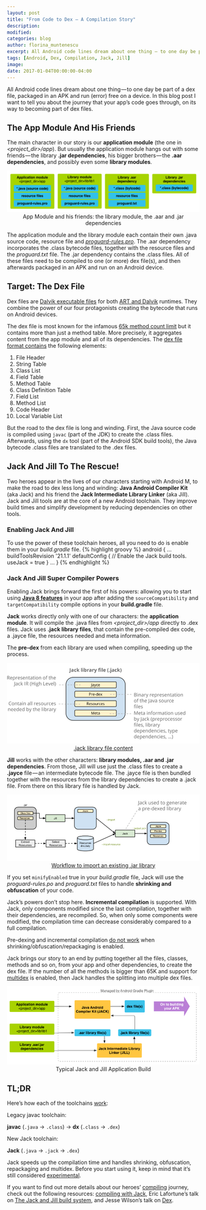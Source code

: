 ```yaml
---
layout: post
title: "From Code to Dex — A Compilation Story"
description:
modified:
categories: blog
author: florina_muntenescu
excerpt: All Android code lines dream about one thing — to one day be part of a dex file, packaged in an APK and run (error) free on a device. In this blog post I want to tell you about the journey that your app’s code goes through, on its way to becoming part of dex files.
tags: [Android, Dex, Compilation, Jack, Jill]
image:
date: 2017-01-04T00:00:00-04:00
---
```

All Android code lines dream about one thing — to one day be part of a dex file, packaged in an APK and run (error) free on a device. In this blog post I want to tell you about the journey that your app’s code goes through, on its way to becoming part of dex files.

## The App Module And His Friends
The main character in our story is our __application module__ (the one in _\<project_dir>/app_). But usually the application module hangs out with some friends — the library __.jar dependencies__, his bigger brothers — the __.aar dependencies__, and possibly even some __library modules__.

<center>
<picture>
	<a href="/images/blog/jack_jill_dex"><img src="/images/blog/jack_jill_dex/characters.png" alt="App module, library module, .aar and .jar dependencies"></a>
	<figcaption>App Module and his friends: the library module, the .aar and .jar dependencies</figcaption>
</picture>
</center>


The application module and the library module each contain their own .java source code, resource file and <a href="https://www.guardsquare.com/en/proguard">_proguard-rules.pro_</a>. The .aar dependency incorporates the .class bytecode files, together with the resource files and the _proguard.txt_ file. The .jar dependency contains the .class files. All of these files need to be compiled to one (or more) dex file(s), and then afterwards packaged in an APK and run on an Android device.

## Target: The Dex File
Dex files are <a href="https://source.android.com/devices/tech/dalvik/dex-format.html">Dalvik executable files</a> for both <a href="https://source.android.com/devices/tech/dalvik/">ART and Dalvik</a> runtimes. They combine the power of our four protagonists creating the bytecode that runs on Android devices.

The dex file is most known for the infamous <a href="https://medium.com/@rotxed/dex-skys-the-limit-no-65k-methods-is-28e6cb40cf71#.67a5fhsu1">65k method count limit</a> but it contains more than just a method table. More precisely, it aggregates content from the app module and all of its dependencies. The <a href="https://source.android.com/devices/tech/dalvik/dex-format.html">dex file format contains</a> the following elements:

1. File Header
2. String Table
3. Class List
4. Field Table
5. Method Table
6. Class Definition Table
7. Field List
8. Method List
9. Code Header
10. Local Variable List

But the road to the dex file is long and winding. First, the Java source code is compiled using `javac` (part of the JDK) to create the .class files. Afterwards, using the `dx` tool (part of the Android SDK build tools), the Java bytecode .class files are translated to the .dex files.

## Jack And Jill To The Rescue!
Two heroes appear in the lives of our characters starting with Android M, to make the road to dex less long and winding: __Java Android Compiler Kit__ (aka Jack) and his friend the __Jack Intermediate Library Linker__ (aka Jill). Jack and Jill tools are at the core of a new Android toolchain. They improve build times and simplify development by reducing dependencies on other tools.

### Enabling Jack And Jill
To use the power of these toolchain heroes, all you need to do is enable them in your _build.gradle_ file.
{% highlight groovy %}
android {
    ...
    buildToolsRevision '21.1.1'
    defaultConfig {
      // Enable the Jack build tools.
      useJack = true
    }
    ...
}
{% endhighlight %}

### Jack And Jill Super Compiler Powers
Enabling Jack brings forward the first of his powers: allowing you to start using <a href="https://developer.android.com/guide/platform/j8-jack.html">__Java 8 features__</a> in your app after adding the `sourceCompatibility` and `targetCompatibility` compile options in your __build.gradle__ file.

__Jack__ works directly only with one of our characters: the __application module__. It will compile the .java files from _\<project_dir>/app_ directly to .dex files. Jack uses __.jack library files__, that contain the pre-compiled dex code, a .jayce file, the resources needed and meta information.

The __pre-dex__ from each library are used when compiling, speeding up the process.

<center>
<picture>
	<a href="/images/blog/jack_jill_dex"><img src="/images/blog/jack_jill_dex/jack-library-file.png" alt=".jack library file content"></a>
	<figcaption><a href="https://source.android.com/source/jack.html#the_jack_library_format">.jack library file content</a></figcaption>
</picture>
</center>


__Jill__ works with the other characters: __library modules, .aar and .jar dependencies__. From those, Jill will use just the .class files to create a __.jayce__ file — an intermediate bytecode file. The .jayce file is then bundled together with the resources from the library dependencies to create a .jack file. From there on this library file is handled by Jack.

<center>
<picture>
	<a href="/images/blog/jack_jill_dex"><img src="/images/blog/jack_jill_dex/jill.png" alt="Workflow to import an existing .jar library"></a>
	<figcaption><a href="https://source.android.com/source/jack.html#the_jack_library_format">Workflow to import an existing .jar library</a></figcaption>
</picture>
</center>


If you set `minifyEnabled` true in your _build.gradle_ file, Jack will use the _proguard-rules.po_ and _proguard.txt_ files to handle __shrinking and obfuscation__ of your code.

Jack’s powers don’t stop here. __Incremental compilation__ is supported. With Jack, only components modified since the last compilation, together with their dependencies, are recompiled. So, when only some components were modified, the compilation time can decrease considerably compared to a full compilation.

Pre-dexing and incremental compilation <a href="https://source.android.com/source/jack.html#incremental_compilation">do not work</a> when shrinking/obfuscation/repackaging is enabled.

Jack brings our story to an end by putting together all the files, classes, methods and so on, from your app and other dependencies, to create the dex file. If the number of all the methods is bigger than 65K and support for <a href="https://developer.android.com/studio/build/multidex.html">multidex</a> is enabled, then Jack handles the splitting into multiple dex files.

<center>
<picture>
	<a href="/images/blog/jack_jill_dex"><img src="/images/blog/jack_jill_dex/jackjillbuild.png" alt="Typical Jack and Jill Application Build"></a>
	<figcaption>Typical Jack and Jill Application Build</figcaption>
</picture>
</center>

## TL;DR
Here’s how each of the toolchains <a href="https://developer.android.com/guide/platform/j8-jack.html#configuration">work</a>:

Legacy javac toolchain:

__javac__ (`.java` → `.class`) → __dx__ (`.class` → `.dex`)

New Jack toolchain:

__Jack__ (`.java` → `.jack` → `.dex`)

Jack speeds up the compilation time and handles shrinking, obfuscation, repackaging and multidex. Before you start using it, keep in mind that it’s still considered <a href="http://tools.android.com/tech-docs/jackandjill">experimental</a>.


If you want to find out more details about our heroes’ <a href="https://developer.android.com/studio/build/index.html">compiling</a> journey, check out the following resources: <a href="https://source.android.com/source/jack.html">compiling with Jack</a>, Eric Lafortune’s talk on <a href="https://www.youtube.com/watch?v=QOmVx61-bfc&t=0s">The Jack and Jill build system</a>, and Jesse Wilson’s talk on <a href="https://www.youtube.com/watch?v=v4Ewjq6r9XI">Dex</a>.
